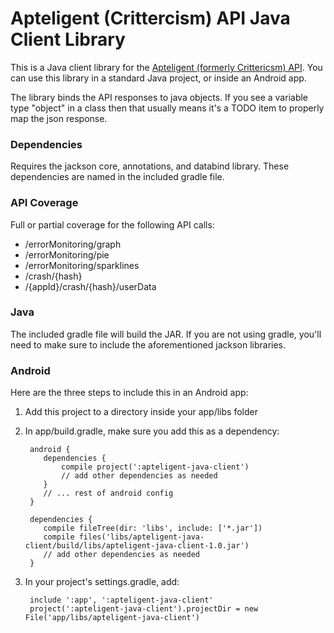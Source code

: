 # Apteligent (Crittercism) API Java Client Library

This is a Java client library for the [Apteligent (formerly Crittericsm) API](https://docs.apteligent.com/api/api.html).
You can use this library in a standard Java project, or inside an Android app.

The library binds the API responses to java objects. If you see a variable type "object" in a class then that usually
means it's a TODO item to properly map the json response.

### Dependencies

Requires the jackson core, annotations, and databind library. These dependencies are named in the included gradle file.

### API Coverage

Full or partial coverage for the following API calls:

+ /errorMonitoring/graph
+ /errorMonitoring/pie
+ /errorMonitoring/sparklines
+ /crash/{hash}
+ /{appId}/crash/{hash}/userData

### Java

The included gradle file will build the JAR. If you are not using gradle, you'll need to make sure to include the aforementioned jackson libraries.

### Android

Here are the three steps to include this in an Android app:

1. Add this project to a directory inside your app/libs folder
2. In app/build.gradle, make sure you add this as a dependency:

        android {
           dependencies {
               compile project(':apteligent-java-client')
               // add other dependencies as needed
           }
           // ... rest of android config
        }
        
        dependencies {
           compile fileTree(dir: 'libs', include: ['*.jar'])
           compile files('libs/apteligent-java-client/build/libs/apteligent-java-client-1.0.jar')
           // add other dependencies as needed
        }

3. In your project's settings.gradle, add:

        include ':app', ':apteligent-java-client'
        project(':apteligent-java-client').projectDir = new File('app/libs/apteligent-java-client')
